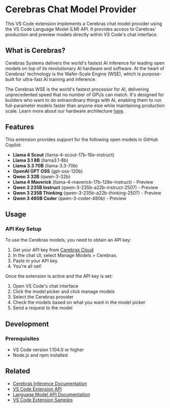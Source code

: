 # Cerebras Chat Model Provider

This VS Code extension implements a Cerebras chat model provider using the VS Code Language Model (LM) API. It provides access to Cerebras' production and preview models directly within VS Code's chat interface.

## What is Cerebras?

Cerebras Systems delivers the world's fastest AI inference for leading open models on top of its revolutionary AI hardware and software. At the heart of Cerebras' technology is the Wafer-Scale Engine (WSE), which is purpose-built for ultra-fast AI training and inference.

The Cerebras WSE is the world's fastest processor for AI, delivering unprecedented speed that no number of GPUs can match. It's designed for builders who want to do extraordinary things with AI, enabling them to run full-parameter models faster than anyone else while maintaining production scale. Learn more about our hardware architecture [here](https://www.youtube.com/watch?v=RhXONURR7Yc).

## Features

This extension provides support for the following open models in GitHub Copilot:
  - **Llama 4 Scout** (llama-4-scout-17b-16e-instruct)
  - **Llama 3.1 8B** (llama3.1-8b)
  - **Llama 3.3 70B** (llama-3.3-70b)
  - **OpenAI GPT OSS** (gpt-oss-120b)
  - **Qwen 3 32B** (qwen-3-32b)
  - **Llama 4 Maverick** (llama-4-maverick-17b-128e-instruct) - Preview
  - **Qwen 3 235B Instruct** (qwen-3-235b-a22b-instruct-2507) - Preview
  - **Qwen 3 235B Thinking** (qwen-3-235b-a22b-thinking-2507) - Preview
  - **Qwen 3 480B Coder** (qwen-3-coder-480b) - Preview

## Usage

### API Key Setup

To use the Cerebras models, you need to obtain an API key:

1. Get your API key from [Cerebras Cloud](https://cloud.cerebras.ai/)
2. In the chat UI, select Manage Models > Cerebras.
3. Paste in your API key.
4. You're all set!

Once the extension is active and the API key is set:

1. Open VS Code's chat interface
2. Click the model picker and click manage models
3. Select the Cerebras provider
4. Check the models based on what you want in the model picker
5. Send a request to the model
## Development

### Prerequisites
- VS Code version 1.104.0 or higher
- Node.js and npm installed

## Related

- [Cerebras Inference Documentation](https://inference-docs.cerebras.ai/)
- [VS Code Extension API](https://code.visualstudio.com/api)
- [Language Model API Documentation](https://code.visualstudio.com/api/extension-guides/chat)
- [VS Code Extension Samples](https://github.com/Microsoft/vscode-extension-samples)